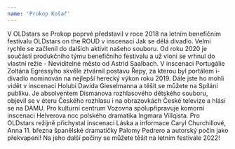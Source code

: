 ```yaml
---
name: 'Prokop Košař'
---
```


V OLDstars se Prokop poprvé představil v roce 2018 na letním benefičním festivalu OLDstars on the ROUD v inscenaci Jak se dělá divadlo. Velmi rychle se začlenil do dalších aktivit našeho souboru. Od roku 2020 je součástí produkčního týmu benefičního festivalu a už vloni se vrhnul do vlastní režie - Neviditelné město od Astrid Saalbach. V inscenaci Portugálie Zoltána Egressyho skvěle ztvárnil postavu Řepy, za kterou byl portálem i-divadlo nominován na nejlepší herecký výkon roku 2019. Dále jste ho mohli vidět v inscenaci Holubi Davida Gieselmanna a těšit se můžete na Spílání publiku. Je absolventem Dismanova rozhlasového dětského souboru, objevil se v éteru Českého rozhlasu i na obrazovkách České televize a hlásí se na DAMU. Pro kulturní centrum Vozovna spolupřipravuje komorní inscenaci Helverova noc polského dramatika Ingmara Villqista. Pro OLDstars režijně přichystal inscenaci Láska a informace Caryl Churchillové, Anna 11. března španělské dramatičky Palomy Pedrero a autorský počin jako překvapení! Na jeho další počiny se můžete těšit na letním festivale 2022!
